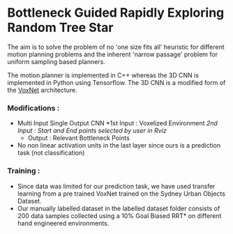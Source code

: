 # Bottleneck Guided Rapidly Exploring Random Tree Star

The aim is to solve the problem of no 'one size fits all' heuristic for different motion planning problems and the inherent 'narrow passage' problem for uniform sampling based planners. 

The motion planner is implemented in C++ whereas the 3D CNN is implemented in Python using Tensorflow. The 3D CNN is a modified form of the [VoxNet](https://www.ri.cmu.edu/pub_files/2015/9/voxnet_maturana_scherer_iros15.pdf) architecture. 

### Modifications :

* Multi Input Single Output CNN 
  *1st Input : Voxelized Environment
  *2nd Input : Start and End points selected by user in Rviz*
  * Output : Relevant Bottleneck Points
* No non linear activation units in the last layer since ours is a prediction task (not classification)

### Training :

* Since data was limited for our prediction task, we have used transfer learning from a pre trained VoxNet trained on the Sydney Urban Objects Dataset.
* Our manually labelled dataset in the labelled dataset folder consists of 200 data samples collected using a 10% Goal Biased RRT* on different hand engineered environments.




